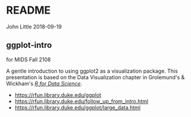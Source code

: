 README
================
John Little
2018-09-19

<!-- README.md is autogenerated from README.Rmd.  Please only edit README.Rmd -->
ggplot-intro
------------

for MIDS Fall 2108

A gentle introduction to using ggplot2 as a visualization package. This presentation is based on the Data Visualization chapter in Grolemund's & Wickham's [*R for Data Science*](http://r4ds.had.co.nz/data-visualisation.html).

-   <https://rfun.library.duke.edu/ggplot>
-   <https://rfun.library.duke.edu/follow_up_from_intro.html>
-   <https://rfun.library.duke.edu/ggplot/large_data.html>
